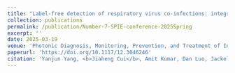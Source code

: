 ```yaml
---
title: "Label-free detection of respiratory virus co-infections: integrating surface-enhanced Raman scattering with deep learning"
collection: publications
permalink: /publication/Number-7-SPIE-conference-2025Spring
excerpt: ''
date: 2025-03-19
venue: 'Photonic Diagnosis, Monitoring, Prevention, and Treatment of Infections and Inflammatory Diseases 2025'
paperurl: 'https://doi.org/10.1117/12.3046246'
citation: 'Yanjun Yang, <b>Jiaheng Cui</b>, Amit Kumar, Dan Luo, Jackelyn Murray, Les Jones, Xianyan Chen, Sebastian Hülck, Ralph A. Tripp, and Yiping Zhao  "Label-free detection of respiratory virus co-infections: integrating surface-enhanced Raman scattering with deep learning", Proc. SPIE 13298, Photonic Diagnosis, Monitoring, Prevention, and Treatment of Infections and Inflammatory Diseases 2025, 1329802 (19 March 2025)'
---
```


